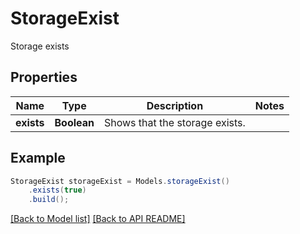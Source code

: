 
# StorageExist

Storage exists

## Properties
Name | Type | Description | Notes
------------ | ------------- | ------------- | -------------
**exists** | **Boolean** | Shows that the storage exists.              | 



## Example
```java
StorageExist storageExist = Models.storageExist()
    .exists(true)
    .build();
```


[[Back to Model list]](Models.md) [[Back to API README]](README.md)

